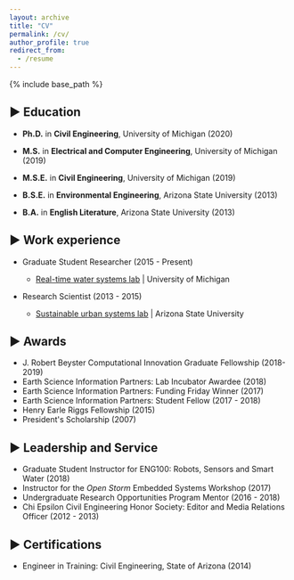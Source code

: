 ```yaml
---
layout: archive
title: "CV"
permalink: /cv/
author_profile: true
redirect_from:
  - /resume
---
```


{% include base_path %}


▶ Education
-----
* __Ph.D.__ in __Civil Engineering__, University of Michigan (2020)
* __M.S.__ in __Electrical and Computer Engineering__, University of Michigan (2019)
* __M.S.E.__ in __Civil Engineering__, University of Michigan (2019)

* __B.S.E.__ in __Environmental Engineering__, Arizona State University (2013)
* __B.A.__ in __English Literature__, Arizona State University (2013)

▶ Work experience
-----
* Graduate Student Researcher (2015 - Present)
  * [Real-time water systems lab](http://www-personal.umich.edu/~bkerkez/) \| University of Michigan

* Research Scientist (2013 - 2015)
  * [Sustainable urban systems lab](http://urbansustainability.lab.asu.edu/) \| Arizona State University
  
▶ Awards
-----
* J. Robert Beyster Computational Innovation Graduate Fellowship (2018-2019)
* Earth Science Information Partners: Lab Incubator Awardee (2018)
* Earth Science Information Partners: Funding Friday Winner (2017)
* Earth Science Information Partners: Student Fellow (2017 - 2018)
* Henry Earle Riggs Fellowship (2015)
* President's Scholarship (2007)

▶ Leadership and Service
-----
* Graduate Student Instructor for ENG100: Robots, Sensors and Smart Water (2018)
* Instructor for the *Open Storm* Embedded Systems Workshop (2017)
* Undergraduate Research Opportunities Program Mentor (2016 - 2018)
* Chi Epsilon Civil Engineering Honor Society: Editor and Media Relations Officer (2012 - 2013)
  
▶ Certifications
-----
* Engineer in Training: Civil Engineering, State of Arizona (2014)
